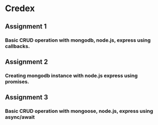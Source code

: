 # Credex

## Assignment 1
### Basic CRUD operation with mongodb, node.js, express using callbacks.

## Assignment 2
### Creating mongodb instance with node.js express using promises.

## Assignment 3
### Basic CRUD operation with mongoose, node.js, express using async/await
